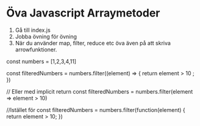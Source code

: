 # Öva Javascript Arraymetoder

1. Gå till index.js 
2. Jobba övning för övning
3. När du använder map, filter, reduce etc öva även på att skriva arrowfunktioner. 
  
  
const numbers = [1,2,3,4,11]

 const filteredNumbers = numbers.filter((element) => {
   return element > 10 ;
 })


// Eller med implicit return
const filteredNumbers = numbers.filter(element => element > 10)


//Istället för 
const filteredNumbers = numbers.filter(function(element) {
  return element > 10;
})
